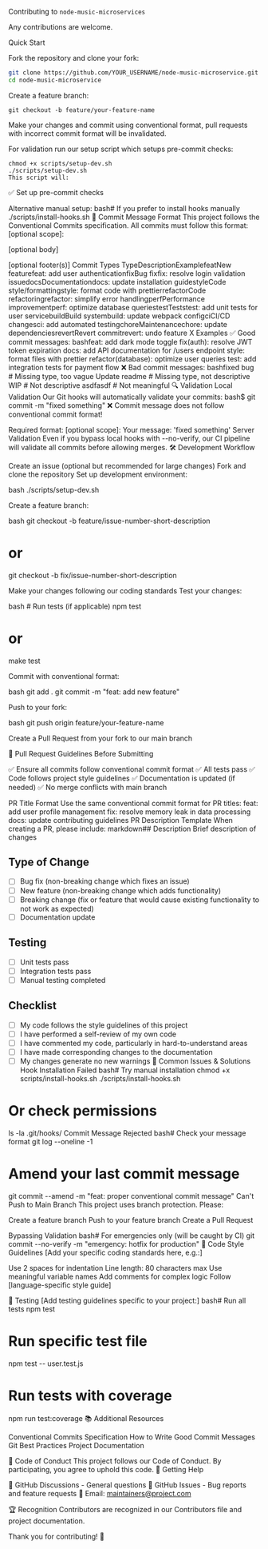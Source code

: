 Contributing to `node-music-microservices`

Any contributions are welcome.


Quick Start

Fork the repository and clone your fork:

```bash
git clone https://github.com/YOUR_USERNAME/node-music-microservice.git
cd node-music-microservice
```

Create a feature branch:

```
git checkout -b feature/your-feature-name
```

Make your changes and commit using conventional format, pull requests with incorrect commit format will be invalidated.

For validation run our setup script which setups pre-commit checks:

```
chmod +x scripts/setup-dev.sh
./scripts/setup-dev.sh
This script will:
```

✅ Set up pre-commit checks


Alternative manual setup:
bash# If you prefer to install hooks manually
./scripts/install-hooks.sh
📝 Commit Message Format
This project follows the Conventional Commits specification. All commits must follow this format:
<type>[optional scope]: <description>

[optional body]

[optional footer(s)]
Commit Types
TypeDescriptionExamplefeatNew featurefeat: add user authenticationfixBug fixfix: resolve login validation issuedocsDocumentationdocs: update installation guidestyleCode style/formattingstyle: format code with prettierrefactorCode refactoringrefactor: simplify error handlingperfPerformance improvementperf: optimize database queriestestTeststest: add unit tests for user servicebuildBuild systembuild: update webpack configciCI/CD changesci: add automated testingchoreMaintenancechore: update dependenciesrevertRevert commitrevert: undo feature X
Examples
✅ Good commit messages:
bashfeat: add dark mode toggle
fix(auth): resolve JWT token expiration
docs: add API documentation for /users endpoint
style: format files with prettier
refactor(database): optimize user queries
test: add integration tests for payment flow
❌ Bad commit messages:
bashfixed bug          # Missing type, too vague
Update readme      # Missing type, not descriptive
WIP               # Not descriptive
asdfasdf          # Not meaningful
🔍 Validation
Local Validation
Our Git hooks will automatically validate your commits:
bash$ git commit -m "fixed something"
❌ Commit message does not follow conventional commit format!

Required format: <type>[optional scope]: <description>
Your message: 'fixed something'
Server Validation
Even if you bypass local hooks with --no-verify, our CI pipeline will validate all commits before allowing merges.
🛠️ Development Workflow

Create an issue (optional but recommended for large changes)
Fork and clone the repository
Set up development environment:

bash   ./scripts/setup-dev.sh

Create a feature branch:

bash   git checkout -b feature/issue-number-short-description
   # or
   git checkout -b fix/issue-number-short-description

Make your changes following our coding standards
Test your changes:

bash   # Run tests (if applicable)
   npm test
   # or
   make test

Commit with conventional format:

bash   git add .
   git commit -m "feat: add new feature"

Push to your fork:

bash   git push origin feature/your-feature-name

Create a Pull Request from your fork to our main branch

📖 Pull Request Guidelines
Before Submitting

✅ Ensure all commits follow conventional commit format
✅ All tests pass
✅ Code follows project style guidelines
✅ Documentation is updated (if needed)
✅ No merge conflicts with main branch

PR Title Format
Use the same conventional commit format for PR titles:
feat: add user profile management
fix: resolve memory leak in data processing
docs: update contributing guidelines
PR Description Template
When creating a PR, please include:
markdown## Description
Brief description of changes

## Type of Change
- [ ] Bug fix (non-breaking change which fixes an issue)
- [ ] New feature (non-breaking change which adds functionality)
- [ ] Breaking change (fix or feature that would cause existing functionality to not work as expected)
- [ ] Documentation update

## Testing
- [ ] Unit tests pass
- [ ] Integration tests pass
- [ ] Manual testing completed

## Checklist
- [ ] My code follows the style guidelines of this project
- [ ] I have performed a self-review of my own code
- [ ] I have commented my code, particularly in hard-to-understand areas
- [ ] I have made corresponding changes to the documentation
- [ ] My changes generate no new warnings
🚫 Common Issues & Solutions
Hook Installation Failed
bash# Try manual installation
chmod +x scripts/install-hooks.sh
./scripts/install-hooks.sh

# Or check permissions
ls -la .git/hooks/
Commit Message Rejected
bash# Check your message format
git log --oneline -1

# Amend your last commit message
git commit --amend -m "feat: proper conventional commit message"
Can't Push to Main Branch
This project uses branch protection. Please:

Create a feature branch
Push to your feature branch
Create a Pull Request

Bypassing Validation
bash# For emergencies only (will be caught by CI)
git commit --no-verify -m "emergency: hotfix for production"
🎯 Code Style Guidelines
[Add your specific coding standards here, e.g.:]

Use 2 spaces for indentation
Line length: 80 characters max
Use meaningful variable names
Add comments for complex logic
Follow [language-specific style guide]

🧪 Testing
[Add testing guidelines specific to your project:]
bash# Run all tests
npm test

# Run specific test file
npm test -- user.test.js

# Run tests with coverage
npm run test:coverage
📚 Additional Resources

Conventional Commits Specification
How to Write Good Commit Messages
Git Best Practices
Project Documentation

🤝 Code of Conduct
This project follows our Code of Conduct. By participating, you agree to uphold this code.
📧 Getting Help

💬 GitHub Discussions - General questions
🐛 GitHub Issues - Bug reports and feature requests
📧 Email: maintainers@project.com

🏆 Recognition
Contributors are recognized in our Contributors file and project documentation.

Thank you for contributing! 🙏